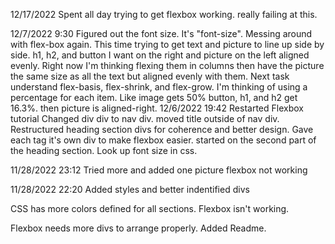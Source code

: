 12/17/2022
Spent all day trying to get flexbox working.
really failing at this.

12/7/2022 9:30
Figured out the font size. It's "font-size".
Messing around with flex-box again. This time trying to get text and picture to line up side by side.
h1, h2, and button I want on the right and picture on the left aligned evenly. 
Right now I'm thinking flexing them in columns then have the picture the same size as all the text but aligned evenly with them.
Next task understand flex-basis, flex-shrink, and flex-grow. I'm thinking of using a percentage for each item. Like image gets 50% button, h1, and h2 get 16.3%. then picture is aligned-right.
12/6/2022 19:42
Restarted Flexbox tutorial
Changed div  div to nav div. moved title outside of nav div.
Restructured heading section divs for coherence and better design.
Gave each tag it's own div to make flexbox easier. started on the second part of the heading section. Look up font size in css. 

11/28/2022 23:12
Tried more and added one picture flexbox not working

11/28/2022 22:20
Added styles and better indentified divs

CSS has more colors defined for all sections. Flexbox isn't working.

Flexbox needs more divs to arrange properly. Added Readme.
